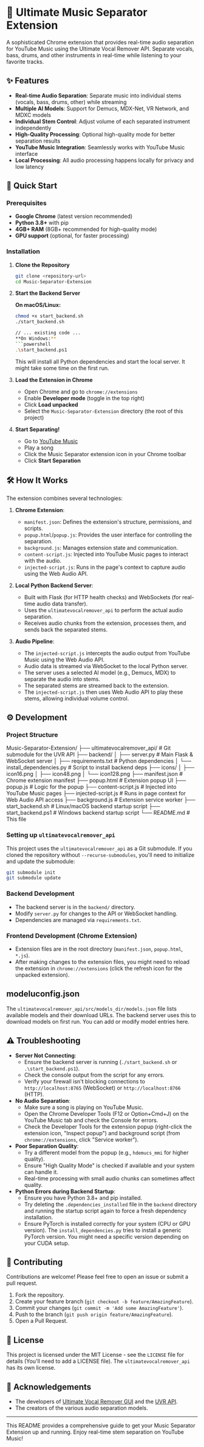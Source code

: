 # 🎵 Ultimate Music Separator Extension

A sophisticated Chrome extension that provides real-time audio separation for YouTube Music using the Ultimate Vocal Remover API. Separate vocals, bass, drums, and other instruments in real-time while listening to your favorite tracks.

## ✨ Features

- **Real-time Audio Separation**: Separate music into individual stems (vocals, bass, drums, other) while streaming
- **Multiple AI Models**: Support for Demucs, MDX-Net, VR Network, and MDXC models
- **Individual Stem Control**: Adjust volume of each separated instrument independently
- **High-Quality Processing**: Optional high-quality mode for better separation results
- **YouTube Music Integration**: Seamlessly works with YouTube Music interface
- **Local Processing**: All audio processing happens locally for privacy and low latency

## 🚀 Quick Start

### Prerequisites

- **Google Chrome** (latest version recommended)
- **Python 3.8+** with pip
- **4GB+ RAM** (8GB+ recommended for high-quality mode)
- **GPU support** (optional, for faster processing)

### Installation

1. **Clone the Repository**
   ```bash
   git clone <repository-url>
   cd Music-Separator-Extension
   ```

2. **Start the Backend Server**
   
   **On macOS/Linux:**
   ```bash
   chmod +x start_backend.sh
   ./start_backend.sh

   // ... existing code ...
   **On Windows:**
   ```powershell
   .\start_backend.ps1
   ```
   This will install all Python dependencies and start the local server. It might take some time on the first run.

3. **Load the Extension in Chrome**
   - Open Chrome and go to `chrome://extensions`
   - Enable **Developer mode** (toggle in the top right)
   - Click **Load unpacked**
   - Select the `Music-Separator-Extension` directory (the root of this project)

4. **Start Separating!**
   - Go to [YouTube Music](https://music.youtube.com)
   - Play a song
   - Click the Music Separator extension icon in your Chrome toolbar
   - Click **Start Separation**

## 🛠️ How It Works

The extension combines several technologies:

1.  **Chrome Extension**:
    *   `manifest.json`: Defines the extension's structure, permissions, and scripts.
    *   `popup.html`/`popup.js`: Provides the user interface for controlling the separation.
    *   `background.js`: Manages extension state and communication.
    *   `content-script.js`: Injected into YouTube Music pages to interact with the audio.
    *   `injected-script.js`: Runs in the page's context to capture audio using the Web Audio API.

2.  **Local Python Backend Server**:
    *   Built with Flask (for HTTP health checks) and WebSockets (for real-time audio data transfer).
    *   Uses the `ultimatevocalremover_api` to perform the actual audio separation.
    *   Receives audio chunks from the extension, processes them, and sends back the separated stems.

3.  **Audio Pipeline**:
    *   The `injected-script.js` intercepts the audio output from YouTube Music using the Web Audio API.
    *   Audio data is streamed via WebSocket to the local Python server.
    *   The server uses a selected AI model (e.g., Demucs, MDX) to separate the audio into stems.
    *   The separated stems are streamed back to the extension.
    *   The `injected-script.js` then uses Web Audio API to play these stems, allowing individual volume control.

## ⚙️ Development

### Project Structure

Music-Separator-Extension/
├── ultimatevocalremover_api/ # Git submodule for the UVR API
├── backend/
│ ├── server.py # Main Flask & WebSocket server
│ ├── requirements.txt # Python dependencies
│ └── install_dependencies.py # Script to install backend deps
├── icons/
│ ├── icon16.png
│ ├── icon48.png
│ └── icon128.png
├── manifest.json # Chrome extension manifest
├── popup.html # Extension popup UI
├── popup.js # Logic for the popup
├── content-script.js # Injected into YouTube Music pages
├── injected-script.js # Runs in page context for Web Audio API access
├── background.js # Extension service worker
├── start_backend.sh # Linux/macOS backend startup script
├── start_backend.ps1 # Windows backend startup script
└── README.md # This file


### Setting up `ultimatevocalremover_api`

This project uses the `ultimatevocalremover_api` as a Git submodule. If you cloned the repository without `--recurse-submodules`, you'll need to initialize and update the submodule:

```bash
git submodule init
git submodule update
```

### Backend Development

- The backend server is in the `backend/` directory.
- Modify `server.py` for changes to the API or WebSocket handling.
- Dependencies are managed via `requirements.txt`.

### Frontend Development (Chrome Extension)

- Extension files are in the root directory (`manifest.json`, `popup.html`, `*.js`).
- After making changes to the extension files, you might need to reload the extension in `chrome://extensions` (click the refresh icon for the unpacked extension).

##  modeluconfig.json

The `ultimatevocalremover_api/src/models_dir/models.json` file lists available models and their download URLs. The backend server uses this to download models on first run. You can add or modify model entries here.

## ⚠️ Troubleshooting

-   **Server Not Connecting**:
    *   Ensure the backend server is running (`./start_backend.sh` or `.\start_backend.ps1`).
    *   Check the console output from the script for any errors.
    *   Verify your firewall isn't blocking connections to `http://localhost:8765` (WebSocket) or `http://localhost:8766` (HTTP).
-   **No Audio Separation**:
    *   Make sure a song is playing on YouTube Music.
    *   Open the Chrome Developer Tools (F12 or Option+Cmd+J) on the YouTube Music tab and check the Console for errors.
    *   Check the Developer Tools for the extension popup (right-click the extension icon, "Inspect popup") and background script (from `chrome://extensions`, click "Service worker").
-   **Poor Separation Quality**:
    *   Try a different model from the popup (e.g., `hdemucs_mmi` for higher quality).
    *   Ensure "High Quality Mode" is checked if available and your system can handle it.
    *   Real-time processing with small audio chunks can sometimes affect quality.
-   **Python Errors during Backend Startup**:
    *   Ensure you have Python 3.8+ and pip installed.
    *   Try deleting the `.dependencies_installed` file in the `backend` directory and running the startup script again to force a fresh dependency installation.
    *   Ensure PyTorch is installed correctly for your system (CPU or GPU version). The `install_dependencies.py` tries to install a generic PyTorch version. You might need a specific version depending on your CUDA setup.

## 🤝 Contributing

Contributions are welcome! Please feel free to open an issue or submit a pull request.

1.  Fork the repository.
2.  Create your feature branch (`git checkout -b feature/AmazingFeature`).
3.  Commit your changes (`git commit -m 'Add some AmazingFeature'`).
4.  Push to the branch (`git push origin feature/AmazingFeature`).
5.  Open a Pull Request.

## 📜 License

This project is licensed under the MIT License - see the `LICENSE` file for details (You'll need to add a LICENSE file). The `ultimatevocalremover_api` has its own license.

## 🙏 Acknowledgements

-   The developers of [Ultimate Vocal Remover GUI](https://github.com/Anjok07/ultimatevocalremovergui) and the [UVR API](https://github.com/NextAudioGen/ultimatevocalremover_api).
-   The creators of the various audio separation models.

---

This README provides a comprehensive guide to get your Music Separator Extension up and running. Enjoy real-time stem separation on YouTube Music!